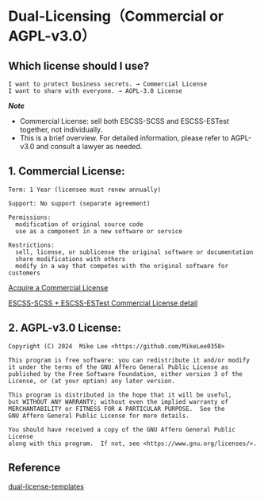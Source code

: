 # Dual-Licensing（Commercial or AGPL-v3.0）

## Which license should I use?

    I want to protect business secrets. → Commercial License
    I want to share with everyone. → AGPL-3.0 License

**_Note_**
- Commercial License: sell both ESCSS-SCSS and ESCSS-ESTest together, not individually.
- This is a brief overview. For detailed information, please refer to AGPL-v3.0 and consult a lawyer as needed.

## 1. Commercial License:

    Term: 1 Year (licensee must renew annually)

    Support: No support (separate agreement)

    Permissions:
      modification of original source code
      use as a component in a new software or service

    Restrictions:
      sell, license, or sublicense the original software or documentation
      share modifications with others
      modify in a way that competes with the original software for customers

[Acquire a Commercial License](https://opencollective.com/escss)

[ESCSS-SCSS + ESCSS-ESTest Commercial License detail](./src/assets/Basic-Yearly.pdf)

## 2. AGPL-v3.0 License:

    Copyright (C) 2024  Mike Lee <https://github.com/MikeLee0358>

    This program is free software: you can redistribute it and/or modify
    it under the terms of the GNU Affero General Public License as
    published by the Free Software Foundation, either version 3 of the
    License, or (at your option) any later version.

    This program is distributed in the hope that it will be useful,
    but WITHOUT ANY WARRANTY; without even the implied warranty of
    MERCHANTABILITY or FITNESS FOR A PARTICULAR PURPOSE.  See the
    GNU Affero General Public License for more details.

    You should have received a copy of the GNU Affero General Public License
    along with this program.  If not, see <https://www.gnu.org/licenses/>.

## Reference
[dual-license-templates](https://github.com/lawndoc/dual-license-templates)